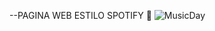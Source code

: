 --PAGINA WEB ESTILO SPOTIFY 🎵
![MusicDay](https://github.com/user-attachments/assets/1c1eab27-b94a-4adc-b455-0841b195c2a2)
